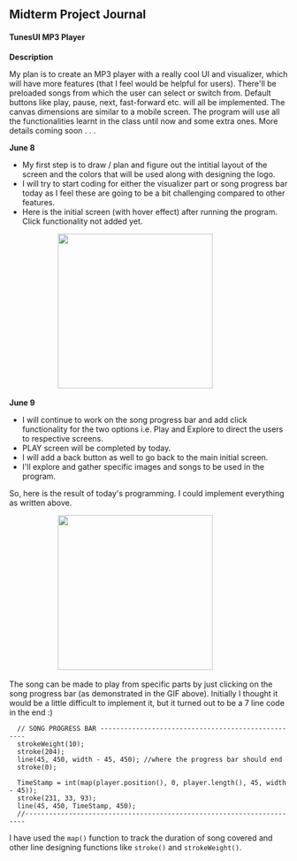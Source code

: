 ## Midterm Project Journal

#### TunesUI MP3 Player

**Description**

My plan is to create an MP3 player with a really cool UI and visualizer, which will have more features (that I feel would be helpful for users). There'll be preloaded songs from which the user can select or switch from. Default buttons like play, pause, next, fast-forward etc. will all be implemented. The canvas dimensions are similar to a mobile screen. The program will use all the functionalities learnt in the class until now and some extra ones. More details coming soon . . .

**June 8**

- My first step is to draw / plan and figure out the intitial layout of the screen and the colors that will be used along with designing the logo.
- I will try to start coding for either the visualizer part or song progress bar today as I feel these are going to be a bit challenging compared to other features.
- Here is the initial screen (with hover effect) after running the program. Click functionality not added yet.

&emsp;&emsp;&emsp;&emsp;&emsp;&emsp; <img src="https://github.com/ronit-singh/Intro_to_IM/blob/main/Midterm%20Project/initialscreen.gif" height="280">

**June 9**

- I will continue to work on the song progress bar and add click functionality for the two options i.e. Play and Explore to direct the users to respective screens.
- PLAY screen will be completed by today.
- I will add a back button as well to go back to the main initial screen.
- I'll explore and gather specific images and songs to be used in the program.

So, here is the result of today's programming. I could implement everything as written above.

&emsp;&emsp;&emsp;&emsp;&emsp;&emsp; <img src="https://github.com/ronit-singh/Intro_to_IM/blob/main/Midterm%20Project/PLAY.gif" height="280">

The song can be made to play from specific parts by just clicking on the song progress bar (as demonstrated in the GIF above). Initially I thought it would be a little difficult to implement it, but it turned out to be a 7 line code in the end :)

````
  // SONG PROGRESS BAR ---------------------------------------------------
  strokeWeight(10);
  stroke(204);
  line(45, 450, width - 45, 450); //where the progress bar should end
  stroke(0);

  TimeStamp = int(map(player.position(), 0, player.length(), 45, width - 45));
  stroke(231, 33, 93);
  line(45, 450, TimeStamp, 450);
  //----------------------------------------------------------------------
````
I have used the ````map()```` function to track the duration of song covered and other line designing functions like ````stroke()```` and ````strokeWeight()````.

